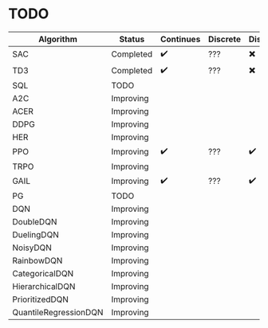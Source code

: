 # TODO

| Algorithm             | Status    | Continues          | Discrete                 | Distributed |
| --------------------- | --------- | ------------------ | ------------------------ | ----------- |
| SAC                   | Completed | :heavy_check_mark: | ??? | :heavy_multiplication_x: |
| TD3                   | Completed | :heavy_check_mark: | ??? | :heavy_multiplication_x: |
| SQL                   | TODO |                    |                          |             |
| A2C                   | Improving |                    |                          |             |
| ACER                  | Improving |                    |                          |             |
| DDPG                  | Improving |                    |                          |             |
| HER                   | Improving |                    |                          |             |
| PPO                   | Improving | :heavy_check_mark: | ??? | :heavy_check_mark: |
| TRPO                  | Improving |                    |                          |             |
| GAIL                  | Improving | :heavy_check_mark: | ??? | :heavy_check_mark: |
| PG                    | TODO |                    |                          |             |
| DQN                   | Improving |                    |                          |             |
| DoubleDQN             | Improving |                    |                          |             |
| DuelingDQN            | Improving |                    |                          |             |
| NoisyDQN              | Improving |                    |                          |             |
| RainbowDQN            | Improving |                    |                          |             |
| CategoricalDQN        | Improving |                    |                          |             |
| HierarchicalDQN       | Improving |                    |                          |             |
| PrioritizedDQN        | Improving |                    |                          |             |
| QuantileRegressionDQN | Improving |                    |                          |             |



